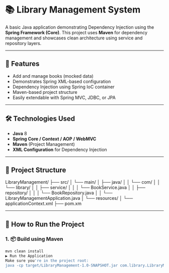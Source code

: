 # 📚 Library Management System

A basic Java application demonstrating Dependency Injection using the **Spring Framework (Core)**. This project uses **Maven** for dependency management and showcases clean architecture using service and repository layers.

---

## 🚀 Features

- Add and manage books (mocked data)
- Demonstrates Spring XML-based configuration
- Dependency Injection using Spring IoC container
- Maven-based project structure
- Easily extendable with Spring MVC, JDBC, or JPA

---

## 🛠️ Technologies Used

- **Java** 8
- **Spring Core / Context / AOP / WebMVC**
- **Maven** (Project Management)
- **XML Configuration** for Dependency Injection

---

## 📁 Project Structure
LibraryManagement/
├── src/
│ └── main/
│ ├── java/
│ │ └── com/
│ │ └── library/
│ │ ├── service/
│ │ │ └── BookService.java
│ │ ├── repository/
│ │ │ └── BookRepository.java
│ │ └── LibraryManagementApplication.java
│ └── resources/
│ └── applicationContext.xml
├── pom.xm

---

## 📄 How to Run the Project

### 1. 📦 Build using Maven

```bash
mvn clean install
▶️ Run the Application
Make sure you're in the project root:
java -cp target/LibraryManagement-1.0-SNAPSHOT.jar com.library.LibraryManagementApplication
